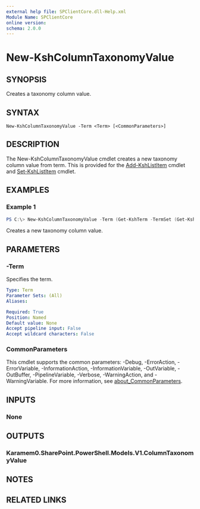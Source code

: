 ```yaml
---
external help file: SPClientCore.dll-Help.xml
Module Name: SPClientCore
online version:
schema: 2.0.0
---
```


# New-KshColumnTaxonomyValue

## SYNOPSIS
Creates a taxonomy column value.

## SYNTAX

```
New-KshColumnTaxonomyValue -Term <Term> [<CommonParameters>]
```

## DESCRIPTION
The New-KshColumnTaxonomyValue cmdlet creates a new taxonomy column value from term.
This is provided for the [Add-KshListItem](Add-KshListItem.md) cmdlet and [Set-KshListItem](Set-KshListItem.md) cmdlet.

## EXAMPLES

### Example 1
```powershell
PS C:\> New-KshColumnTaxonomyValue -Term (Get-KshTerm -TermSet (Get-KshTermSet -TermGroup (Get-KshTermGroup -TermGroupName 'Company') -TermSetName 'Department') -TermId '4e45662f-c021-41fd-b413-967bf413d369')
```

Creates a new taxonomy column value.

## PARAMETERS

### -Term
Specifies the term.

```yaml
Type: Term
Parameter Sets: (All)
Aliases:

Required: True
Position: Named
Default value: None
Accept pipeline input: False
Accept wildcard characters: False
```

### CommonParameters
This cmdlet supports the common parameters: -Debug, -ErrorAction, -ErrorVariable, -InformationAction, -InformationVariable, -OutVariable, -OutBuffer, -PipelineVariable, -Verbose, -WarningAction, and -WarningVariable. For more information, see [about_CommonParameters](http://go.microsoft.com/fwlink/?LinkID=113216).

## INPUTS

### None

## OUTPUTS

### Karamem0.SharePoint.PowerShell.Models.V1.ColumnTaxonomyValue

## NOTES

## RELATED LINKS

